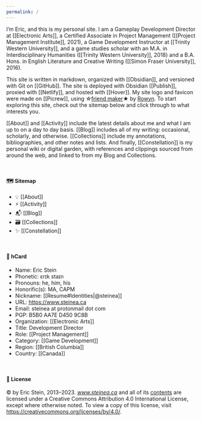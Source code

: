 ```yaml
---
permalink: /
---
```


I’m Eric, and this is my personal site. I am a Gameplay Development Director at [[Electronic Arts]], a Certified Associate in Project Management ([[Project Management Institute]], 2021), a Game Development Instructor at [[Trinity Western University]], and a game studies scholar with an M.A. in Interdisciplinary Humanities ([[Trinity Western University]], 2018) and a B.A. Hons. in English Literature and Creative Writing ([[Simon Fraser University]], 2016).

This site is written in markdown, organized with [[Obsidian]], and versioned with Git on [[GitHub]]. The site is deployed with Obsidian [[Publish]], proxied with [[Netlify]], and hosted with [[Hover]]. My site logo and favicon were made on [[Picrew]], using ☆[friend maker](https://picrew.me/en/image_maker/1322863)★ by [Rowyn](https://pepperjackets.carrd.co/). To start exploring this site, check out the sitemap below and click through to what interests you. 

[[About]] and [[Activity]] include the latest details about me and what I am up to on a day to day basis. [[Blog]] includes all of my writing: occasional, scholarly, and otherwise. [[Collections]] include my annotations, bibliographies, and other notes and lists. And finally, [[Constellation]] is my personal wiki or digital garden, with references and clippings sourced from around the web, and linked to from my Blog and Collections.

<br>


#### 🗺️ Sitemap

* 💡 [[About]]
* ⚡ [[Activity]]
* 📬 [[Blog]]
* 🗃️ [[Collections]]
* ✨ [[Constellation]]

<br>


#### 🪪 hCard

* Name: Eric Stein
* Phonetic: ɛrɪk staɪn
* Pronouns: he, him, his
* Honorific(s): MA, CAPM
* Nickname: [[Resume#Identities|@steinea]]
* URL: https://www.steinea.ca
* Email: steinea at protonmail dot com
* PGP: B5B0 AA7E D450 9C8B
* Organization: [[Electronic Arts]]
* Title: Development Director
* Role: [[Project Management]]
* Category: [[Game Development]]
* Region: [[British Columbia]]
* Country: [[Canada]]

<br>


#### 🔑 License

© by Eric Stein, 2013–2023. *www.steinea.ca* and all of its [contents](https://github.com/steinea/steinea) are licensed under a Creative Commons Attribution 4.0 International License, except where otherwise noted. To view a copy of this license, visit <https://creativecommons.org/licenses/by/4.0/>.